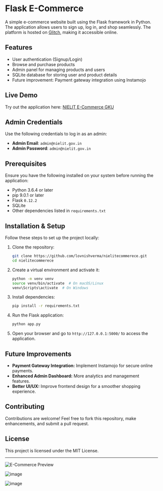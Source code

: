 # Flask E-Commerce

A simple e-commerce website built using the Flask framework in Python. The application allows users to sign up, log in, and shop seamlessly. The platform is hosted on [Glitch](https://glitch.com), making it accessible online.

## Features
- User authentication (Signup/Login)
- Browse and purchase products
- Admin panel for managing products and users
- SQLite database for storing user and product details
- Future improvement: Payment gateway integration using Instamojo

## Live Demo
Try out the application here: [NIELIT E-Commerce GKU](https://ecommerecegku.glitch.me/)

## Admin Credentials
Use the following credentials to log in as an admin:

- **Admin Email**: `admin@nielit.gov.in`
- **Admin Password**: `admin@nielit.gov.in`

## Prerequisites
Ensure you have the following installed on your system before running the application:

- Python 3.6.4 or later
- pip 9.0.1 or later
- Flask `0.12.2`
- SQLite
- Other dependencies listed in `requirements.txt`

## Installation & Setup
Follow these steps to set up the project locally:

1. Clone the repository:
   ```sh
   git clone https://github.com/lovnishverma/nielitecommerece.git
   cd nielitecommerece
   ```
2. Create a virtual environment and activate it:
   ```sh
   python -m venv venv
   source venv/bin/activate  # On macOS/Linux
   venv\Scripts\activate  # On Windows
   ```
3. Install dependencies:
   ```sh
   pip install -r requirements.txt
   ```
4. Run the Flask application:
   ```sh
   python app.py
   ```
5. Open your browser and go to `http://127.0.0.1:5000/` to access the application.

## Future Improvements
- **Payment Gateway Integration:** Implement Instamojo for secure online payments.
- **Enhanced Admin Dashboard:** More analytics and management features.
- **Better UI/UX:** Improve frontend design for a smoother shopping experience.

## Contributing
Contributions are welcome! Feel free to fork this repository, make enhancements, and submit a pull request.

## License
This project is licensed under the MIT License.

---
![E-Commerce Preview](https://github.com/user-attachments/assets/5b3fb933-6da3-4c42-bad5-53519dfbda18)

![image](https://github.com/user-attachments/assets/13338c94-ac23-4d09-bf4a-5b8a97b5888d)

![image](https://github.com/user-attachments/assets/a9792fea-adbb-4beb-9dc0-60f7544f21fb)



